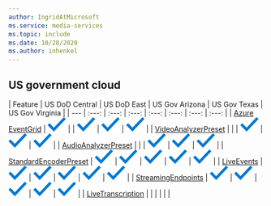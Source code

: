 ```yaml
---
author: IngridAtMicrosoft
ms.service: media-services
ms.topic: include
ms.date: 10/28/2020
ms.author: inhenkel
---
```


<!--Feature availability in region-->

## US government cloud

| Feature |  US DoD Central | US DoD East | US Gov Arizona | US Gov Texas | US Gov Virginia |
| --- | :---: | :---: | :---: | :---: | :---: | :---: | :---: |
| [Azure EventGrid](../monitoring/reacting-to-media-services-events.md) | ![Azure EventGrid US DoD Central availability](../media/azure-clouds-regions/ga.svg)   | <!-- US DoD East -->  | ![Azure EventGrid US Gov Arizona availability](../media/azure-clouds-regions/ga.svg)    | ![Azure EventGrid US Gov Texas availability](../media/azure-clouds-regions/ga.svg)   | ![Azure EventGrid US Gov Virginia availability](../media/azure-clouds-regions/ga.svg)  |
| [VideoAnalyzerPreset](../analyze-video-audio-files-concept.md) |<!-- US DoD Central -->  | <!-- US DoD East -->  | ![VideoAnalyzerPreset US Gov Arizona availability](../media/azure-clouds-regions/ga.svg)  | ![VideoAnalyzerPreset US Gov Texas availability](../media/azure-clouds-regions/ga.svg)  | ![VideoAnalyzerPreset US Gov Virginia availability](../media/azure-clouds-regions/ga.svg)  |
| [AudioAnalyzerPreset](../analyze-video-audio-files-concept.md) |<!-- US DoD Central -->  | <!-- US DoD East -->  | ![AudioAnalyzerPreset US Gov Arizona general availability](../media/azure-clouds-regions/ga.svg)   | ![AudioAnalyzerPreset US Gov Texas general availability](../media/azure-clouds-regions/ga.svg)  | ![AudioAnalyzerPreset US Gov Virginia general availability](../media/azure-clouds-regions/ga.svg)  |
| [StandardEncoderPreset](../encode-concept.md) | ![StandardEncoderPreset US DoD Central general availability](../media/azure-clouds-regions/ga.svg) | ![StandardEncoderPreset US DoD East general availability](../media/azure-clouds-regions/ga.svg) | ![StandardEncoderPreset US Gov Arizona general availability](../media/azure-clouds-regions/ga.svg) | ![StandardEncoderPreset US Gov Texas general availability](../media/azure-clouds-regions/ga.svg) | ![StandardEncoderPreset US Gov Virginia general availability](../media/azure-clouds-regions/ga.svg) |
| [LiveEvents](../stream-live-streaming-concept.md) | ![LiveEvents US DoD Central general availability](../media/azure-clouds-regions/ga.svg) | ![LiveEvents US DoD East general availability](../media/azure-clouds-regions/ga.svg) | ![LiveEvents US Gov Arizona general availability](../media/azure-clouds-regions/ga.svg) | ![LiveEvents US Gov Texas general availability](../media/azure-clouds-regions/ga.svg) | ![LiveEvents US Gov Virginia general availability](../media/azure-clouds-regions/ga.svg) |
| [StreamingEndpoints](../stream-streaming-endpoint-concept.md) | ![StreamingEndpoints US DoD Central general availability](../media/azure-clouds-regions/ga.svg) | ![StreamingEndpoints US DoD East general availability](../media/azure-clouds-regions/ga.svg) | ![StreamingEndpoints US Gov Arizona general availability](../media/azure-clouds-regions/ga.svg) | ![StreamingEndpoints US Gov Texas general availability](../media/azure-clouds-regions/ga.svg) | ![StreamingEndpoints US Gov Virginia general availability](../media/azure-clouds-regions/ga.svg) |
| [LiveTranscription](../live-event-live-transcription-how-to.md) |  |  |  |  |  |
